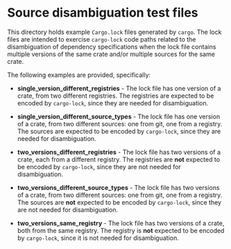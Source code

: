 # Source disambiguation test files

This directory holds example `Cargo.lock` files generated by `cargo`. The lock files are intended to exercise `cargo-lock` code paths related to the disambiguation of dependency specifications when the lock file contains multiple versions of the same crate and/or multiple sources for the same crate.

The following examples are provided, specifically:
* **single_version_different_registries** - The lock file has one version of a crate, from two different registries. The registries are expected to be encoded by `cargo-lock`, since they are needed for disambiguation.

* **single_version_different_source_types** - The lock file has one version of a crate, from two different sources: one from git, one from a registry. The sources are expected to be encoded by `cargo-lock`, since they are needed for disambiguation.

* **two_versions_different_registries** - The lock file has two versions of a crate, each from a different registry. The registries are **not** expected to be encoded by `cargo-lock`, since they are not needed for disambiguation.

* **two_versions_different_source_types** - The lock file has two versions of a crate, from two different sources: one from git, one from a registry. The sources are **not** expected to be encoded by `cargo-lock`, since they are not needed for disambiguation.

* **two_versions_same_registry** - The lock file has two versions of a crate, both from the same registry. The registry is **not** expected to be encoded by `cargo-lock`, since it is not needed for disambiguation.
